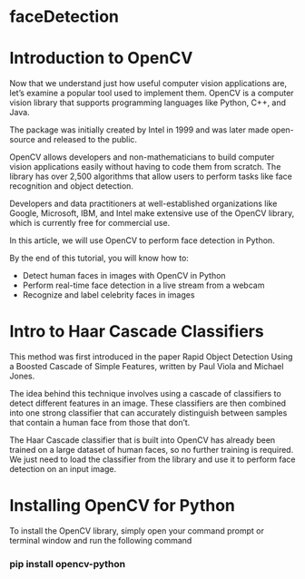 ﻿# faceDetection
<h1>Introduction to OpenCV </h1>
<p>Now that we understand just how useful computer vision applications are, let’s examine a popular tool used to implement them. OpenCV is a computer vision library that supports programming languages like Python, C++, and Java.

The package was initially created by Intel in 1999 and was later made open-source and released to the public.

OpenCV allows developers and non-mathematicians to build computer vision applications easily without having to code them from scratch. The library has over 2,500 algorithms that allow users to perform tasks like face recognition and object detection.

Developers and data practitioners at well-established organizations like Google, Microsoft, IBM, and Intel make extensive use of the OpenCV library, which is currently free for commercial use.

In this article, we will use OpenCV to perform face detection in Python.

By the end of this tutorial, you will know how to:</p>
<ul>
  <li>
    Detect human faces in images with OpenCV in Python
  </li>
  <li>
    Perform real-time face detection in a live stream from a webcam
  </li>
  <li>
    Recognize and label celebrity faces in images
  </li>
</ul>
<h1>Intro to Haar Cascade Classifiers</h1>
<p>This method was first introduced in the paper Rapid Object Detection Using a Boosted Cascade of Simple Features, written by Paul Viola and Michael Jones.

The idea behind this technique involves using a cascade of classifiers to detect different features in an image. These classifiers are then combined into one strong classifier that can accurately distinguish between samples that contain a human face from those that don’t.

The Haar Cascade classifier that is built into OpenCV has already been trained on a large dataset of human faces, so no further training is required. We just need to load the classifier from the library and use it to perform face detection on an input image.</p>
<h1>Installing OpenCV for Python</h1>
<p>To install the OpenCV library, simply open your command prompt or terminal window and run the following command</p>
<h3>pip install opencv-python</h3>

